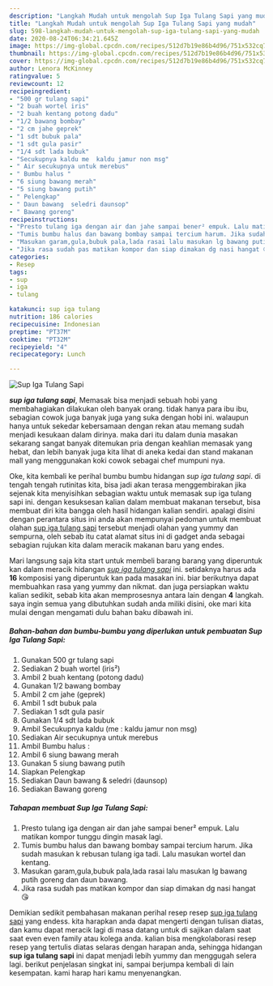```yaml
---
description: "Langkah Mudah untuk mengolah Sup Iga Tulang Sapi yang mudah"
title: "Langkah Mudah untuk mengolah Sup Iga Tulang Sapi yang mudah"
slug: 598-langkah-mudah-untuk-mengolah-sup-iga-tulang-sapi-yang-mudah
date: 2020-08-24T06:34:21.645Z
image: https://img-global.cpcdn.com/recipes/512d7b19e86b4d96/751x532cq70/sup-iga-tulang-sapi-foto-resep-utama.jpg
thumbnail: https://img-global.cpcdn.com/recipes/512d7b19e86b4d96/751x532cq70/sup-iga-tulang-sapi-foto-resep-utama.jpg
cover: https://img-global.cpcdn.com/recipes/512d7b19e86b4d96/751x532cq70/sup-iga-tulang-sapi-foto-resep-utama.jpg
author: Lenora McKinney
ratingvalue: 5
reviewcount: 12
recipeingredient:
- "500 gr tulang sapi"
- "2 buah wortel iris"
- "2 buah kentang potong dadu"
- "1/2 bawang bombay"
- "2 cm jahe geprek"
- "1 sdt bubuk pala"
- "1 sdt gula pasir"
- "1/4 sdt lada bubuk"
- "Secukupnya kaldu me  kaldu jamur non msg"
- " Air secukupnya untuk merebus"
- " Bumbu halus "
- "6 siung bawang merah"
- "5 siung bawang putih"
- " Pelengkap"
- " Daun bawang  seledri daunsop"
- " Bawang goreng"
recipeinstructions:
- "Presto tulang iga dengan air dan jahe sampai bener² empuk. Lalu matikan kompor tunggu dingin masak lagi."
- "Tumis bumbu halus dan bawang bombay sampai tercium harum. Jika sudah masukan k rebusan tulang iga tadi. Lalu masukan wortel dan kentang."
- "Masukan garam,gula,bubuk pala,lada rasai lalu masukan lg bawang putih goreng dan daun bawang."
- "Jika rasa sudah pas matikan kompor dan siap dimakan dg nasi hangat 😘"
categories:
- Resep
tags:
- sup
- iga
- tulang

katakunci: sup iga tulang 
nutrition: 186 calories
recipecuisine: Indonesian
preptime: "PT37M"
cooktime: "PT32M"
recipeyield: "4"
recipecategory: Lunch

---
```



![Sup Iga Tulang Sapi](https://img-global.cpcdn.com/recipes/512d7b19e86b4d96/751x532cq70/sup-iga-tulang-sapi-foto-resep-utama.jpg)

<b><i>sup iga tulang sapi</i></b>, Memasak bisa menjadi sebuah hobi yang membahagiakan dilakukan oleh banyak orang. tidak hanya para ibu ibu, sebagian cowok juga banyak juga yang suka dengan hobi ini. walaupun hanya untuk sekedar kebersamaan dengan rekan atau memang sudah menjadi kesukaan dalam dirinya. maka dari itu dalam dunia masakan sekarang sangat banyak ditemukan pria dengan keahlian memasak yang hebat, dan lebih banyak juga kita lihat di aneka kedai dan stand makanan mall yang menggunakan koki cowok sebagai chef mumpuni nya.



Oke, kita kembali ke perihal bumbu bumbu hidangan <i>sup iga tulang sapi</i>. di tengah tengah rutinitas kita, bisa jadi akan terasa menggembirakan jika sejenak kita menyisihkan sebagian waktu untuk memasak sup iga tulang sapi ini. dengan kesuksesan kalian dalam membuat makanan tersebut, bisa membuat diri kita bangga oleh hasil hidangan kalian sendiri. apalagi disini dengan perantara situs ini anda akan mempunyai pedoman untuk membuat olahan <u>sup iga tulang sapi</u> tersebut menjadi olahan yang yummy dan sempurna, oleh sebab itu catat alamat situs ini di gadget anda sebagai sebagian rujukan kita dalam meracik makanan baru yang endes.


Mari langsung saja kita start untuk membeli barang barang yang diperuntuk kan dalam meracik hidangan <u><i>sup iga tulang sapi</i></u> ini. setidaknya harus ada <b>16</b> komposisi yang diperuntuk kan pada masakan ini. biar berikutnya dapat membuahkan rasa yang yummy dan nikmat. dan juga persiapkan waktu kalian sedikit, sebab kita akan memprosesnya antara lain dengan <b>4</b> langkah. saya ingin semua yang dibutuhkan sudah anda miliki disini, oke mari kita mulai dengan mengamati dulu bahan baku dibawah ini.

<!--inarticleads1-->

##### Bahan-bahan dan bumbu-bumbu yang diperlukan untuk pembuatan Sup Iga Tulang Sapi:

1. Gunakan 500 gr tulang sapi
1. Sediakan 2 buah wortel (iris²)
1. Ambil 2 buah kentang (potong dadu)
1. Gunakan 1/2 bawang bombay
1. Ambil 2 cm jahe (geprek)
1. Ambil 1 sdt bubuk pala
1. Sediakan 1 sdt gula pasir
1. Gunakan 1/4 sdt lada bubuk
1. Ambil Secukupnya kaldu (me : kaldu jamur non msg)
1. Sediakan  Air secukupnya untuk merebus
1. Ambil  Bumbu halus :
1. Ambil 6 siung bawang merah
1. Gunakan 5 siung bawang putih
1. Siapkan  Pelengkap
1. Sediakan  Daun bawang &amp; seledri (daunsop)
1. Sediakan  Bawang goreng




<!--inarticleads2-->

##### Tahapan membuat Sup Iga Tulang Sapi:

1. Presto tulang iga dengan air dan jahe sampai bener² empuk. Lalu matikan kompor tunggu dingin masak lagi.
1. Tumis bumbu halus dan bawang bombay sampai tercium harum. Jika sudah masukan k rebusan tulang iga tadi. Lalu masukan wortel dan kentang.
1. Masukan garam,gula,bubuk pala,lada rasai lalu masukan lg bawang putih goreng dan daun bawang.
1. Jika rasa sudah pas matikan kompor dan siap dimakan dg nasi hangat 😘




Demikian sedikit pembahasan makanan perihal resep resep <u>sup iga tulang sapi</u> yang endess. kita harapkan anda dapat mengerti dengan tulisan diatas, dan kamu dapat meracik lagi di masa datang untuk di sajikan dalam saat saat even even family atau kolega anda. kalian bisa mengkolaborasi resep resep yang tertulis diatas selaras dengan harapan anda, sehingga hidangan <b>sup iga tulang sapi</b> ini dapat menjadi lebih yummy dan menggugah selera lagi. berikut penjelasan singkat ini, sampai berjumpa kembali di lain kesempatan. kami harap hari kamu menyenangkan.
